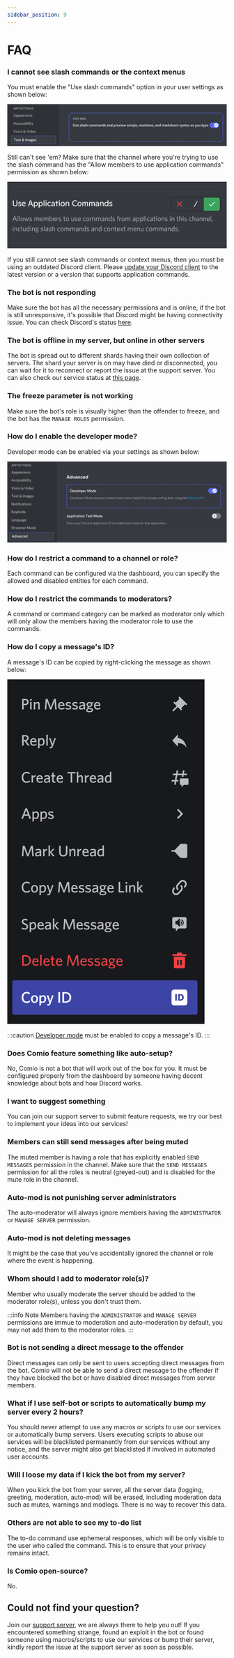 ```yaml
---
sidebar_position: 9
---
```


# FAQ

### I cannot see slash commands or the context menus
You must enable the "Use slash commands" option in your user settings as shown below:

<img className="docImg" alt="User settings for slash commands" src="/img/docs/0f99fca0ac9ea66e198d02b9d65b0e35.png" />

Still can't see 'em? Make sure that the channel where you're trying to use the slash command has the "Allow members to use application commands" permission as shown below:

<img className="imgAuto smImg" alt="Channel settings for slash commands" src="/img/docs/cef634be9994ad04cf3d5fc3ff9b2be4.png" />

If you still cannot see slash commands or context menus, then you must be using an outdated Discord client. Please [update your Discord client](https://discord.com/download) to the latest version or a version that supports application commands.

### The bot is not responding
Make sure the bot has all the necessary permissions and is online, if the bot is still unresponsive, it's possible that Discord might be having connectivity issue. You can check Discord's status [here](https://discordstatus.com).

### The bot is offline in my server, but online in other servers
The bot is spread out to different shards having their own collection of servers. The shard your server is on may have died or disconnected, you can wait for it to reconnect or report the issue at the support server. You can also check our service status at [this page](https://status.comio.cf/).

### The freeze parameter is not working
Make sure the bot's role is visually higher than the offender to freeze, and the bot has the `MANAGE ROLES` permission.

### How do I enable the developer mode?
Developer mode can be enabled via your settings as shown below:

<img className="docImg" src="/img/docs/0137c02aaa125de35732a49cdc84d852.png" />

### How do I restrict a command to a channel or role?
Each command can be configured via the dashboard, you can specify the allowed and disabled entities for each command.

### How do I restrict the commands to moderators?
A command or command category can be marked as moderator only which will only allow the members having the moderator role to use the commands.

### How do I copy a message's ID?
A message's ID can be copied by right-clicking the message as shown below:

<img className="imgAuto" src="/img/docs/b90f2a45168be0be9f195e0625959a62.png" />

:::caution
[Developer mode](/docs/faq#how-do-i-enable-the-developer-mode) must be enabled to copy a message's ID.
:::

### Does Comio feature something like auto-setup?
No, Comio is not a bot that will work out of the box for you. It must be configured properly from the dashboard by someone having decent knowledge about bots and how Discord works.

### I want to suggest something
You can join our support server to submit feature requests, we try our best to implement your ideas into our services!

### Members can still send messages after being muted
The muted member is having a role that has explicitly enabled `SEND MESSAGES` permission in the channel. Make sure that the `SEND MESSAGES` permission for all the roles is neutral (greyed-out) and is disabled for the mute role in the channel.

### Auto-mod is not punishing server administrators
The auto-moderator will always ignore members having the `ADMINISTRATOR` or `MANAGE SERVER` permission.

### Auto-mod is not deleting messages
It might be the case that you've accidentally ignored the channel or role where the event is happening.

### Whom should I add to moderator role(s)?
Member who usually moderate the server should be added to the moderator role(s), unless you don't trust them.

:::info Note
Members having the `ADMINISTRATOR` and `MANAGE SERVER` permissions are immue to moderation and auto-moderation by default, you may not add them to the moderator roles.
:::

### Bot is not sending a direct message to the offender
Direct messages can only be sent to users accepting direct messages from the bot. Comio will not be able to send a direct message to the offender if they have blocked the bot or have disabled direct messages from server members.

### What if I use self-bot or scripts to automatically bump my server every 2 hours?
You should never attempt to use any macros or scripts to use our services or automatically bump servers. Users executing scripts to abuse our services will be blacklisted permanently from our services without any notice, and the server might also get blacklisted if involved in automated user accounts.

### Will I loose my data if I kick the bot from my server?
When you kick the bot from your server, all the server data (logging, greeting, moderation, auto-mod) will be erased, including moderation data such as mutes, warnings and modlogs. There is no way to recover this data.

### Others are not able to see my to-do list
The to-do command use ephemeral responses, which will be only visible to the user who called the command. This is to ensure that your privacy remains intact.

### Is Comio open-source?
No.

## Could not find your question?
Join our [support server](https://comio.cf/), we are always there to help you out! If you encountered something strange, found an exploit in the bot or found someone using macros/scripts to use our services or bump their server, kindly report the issue at the support server as soon as possible.
